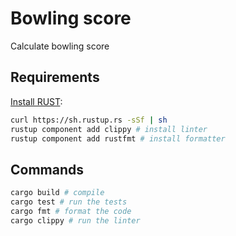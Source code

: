 # Bowling score

Calculate bowling score

## Requirements

[Install RUST](https://www.rust-lang.org/en-US/install.html):

```bash
curl https://sh.rustup.rs -sSf | sh
rustup component add clippy # install linter
rustup component add rustfmt # install formatter
```

## Commands

```bash
cargo build # compile
cargo test # run the tests
cargo fmt # format the code
cargo clippy # run the linter
```
